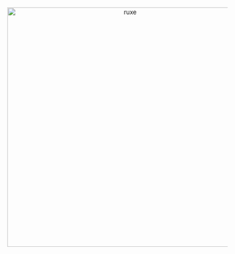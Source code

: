 <div align="center">
  <br />
  <p>
    <a href="https://www.npmjs.com/package/ruxe"><img style="margin-top:-1%" src="https://user-images.githubusercontent.com/74130881/125086965-b98d9e80-e0e9-11eb-93dd-c0d5c1a1182d.png" width="546" alt="ruxe" /></a>
  </p>
  <br />
</div>
